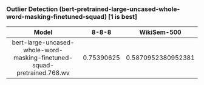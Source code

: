 ### Outlier Detection (bert-pretrained-large-uncased-whole-word-masking-finetuned-squad) [1 is best]
|Model|8-8-8|WikiSem-500|
|:--:|:--:|:--:|
|bert-large-uncased-whole-word-masking-finetuned-squad-pretrained.768.wv|0.75390625|0.5870952380952381|
